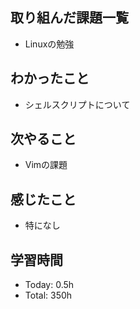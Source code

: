 ## 取り組んだ課題一覧
- Linuxの勉強
## わかったこと
- シェルスクリプトについて
## 次やること
- Vimの課題
## 感じたこと
- 特になし
## 学習時間
- Today: 0.5h
- Total: 350h
